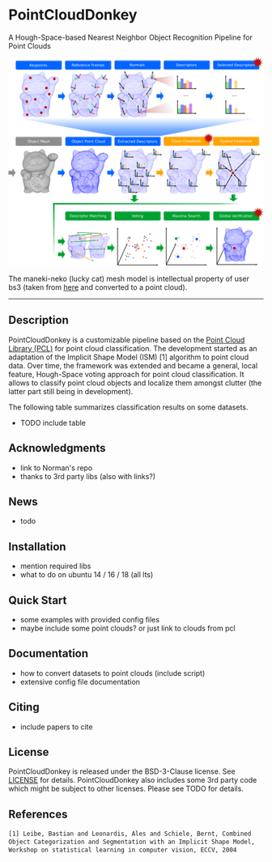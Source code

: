 # PointCloudDonkey
A Hough-Space-based Nearest Neighbor Object Recognition Pipeline for Point Clouds

![alt text](images/complete_pipeline.png "Visualization of the Pipeline")

The maneki-neko (lucky cat) mesh model is intellectual property of user bs3 (taken from <a href="https://www.thingiverse.com/thing:923097" target="_blank">here</a> and converted to a point cloud).

---

## Description

PointCloudDonkey is a customizable pipeline based on the <a href="http://pointclouds.org" target="_blank">Point Cloud Library (PCL)</a> for point cloud classification. The development started as an adaptation of the Implicit Shape Model (ISM) [1] algorithm to point cloud data. Over time, the framework was extended and became a general, local feature, Hough-Space voting approach for point cloud classification. It allows to classify point cloud objects and localize them amongst clutter (the latter part still being in development).

The following table summarizes classification results on some datasets.
* TODO include table

## Acknowledgments

* link to Norman's repo
* thanks to 3rd party libs (also with links?)

## News

* todo

## Installation

* mention required libs
* what to do on ubuntu 14 / 16 / 18 (all lts)

## Quick Start

* some examples with provided config files
* maybe include some point clouds? or just link to clouds from pcl

## Documentation

* how to convert datasets to point clouds (include script)
* extensive config file documentation

## Citing

* include papers to cite

## License

PointCloudDonkey is released under the BSD-3-Clause license. See [LICENSE](LICENSE) for details.
PointCloudDonkey also includes some 3rd party code which might be subject to other licenses. Please see TODO for details.

## References

```
[1] Leibe, Bastian and Leonardis, Ales and Schiele, Bernt, Combined Object Categorization and Segmentation with an Implicit Shape Model, Workshop on statistical learning in computer vision, ECCV, 2004
```
